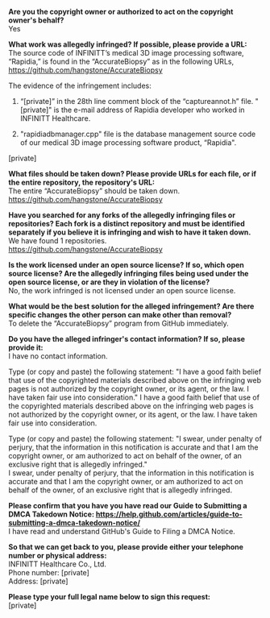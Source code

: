 **Are you the copyright owner or authorized to act on the copyright owner's behalf?**  
Yes  

**What work was allegedly infringed? If possible, please provide a URL:**  
The source code of INFINITT’s medical 3D image processing software, “Rapidia,” is found in the “AccurateBiopsy” as in the following URLs,
https://github.com/hangstone/AccurateBiopsy

The evidence of the infringement includes: 
 
 1. “[private]” in the 28th line comment block of the “captureannot.h” file. "[private]" is the e-mail address of Rapidia developer who worked in INFINITT Healthcare.
 
 2. "rapidiadbmanager.cpp" file is the database management source code of our medical 3D image processing software product, “Rapidia".

[private]  

	
**What files should be taken down? Please provide URLs for each file, or if the entire repository, the repository's URL:**  
The entire “AccurateBiopsy” should be taken down.  
https://github.com/hangstone/AccurateBiopsy  


**Have you searched for any forks of the allegedly infringing files or repositories? Each fork is a distinct repository and must be identified separately if you believe it is infringing and wish to have it taken down.**  
We have found 1 repositories.  
https://github.com/hangstone/AccurateBiopsy  


**Is the work licensed under an open source license? If so, which open source license? Are the allegedly infringing files being used under the open source license, or are they in violation of the license?**  
No, the work infringed is not licensed under an open source license.  

**What would be the best solution for the alleged infringement? Are there specific changes the other person can make other than removal?**  
To delete the “AccurateBiopsy” program from GitHub immediately.  

**Do you have the alleged infringer's contact information? If so, please provide it:**  
I have no contact information.  

Type (or copy and paste) the following statement: "I have a good faith belief that use of the copyrighted materials described above on the infringing web pages is not authorized by the copyright owner, or its agent, or the law. I have taken fair use into consideration."
I have a good faith belief that use of the copyrighted materials described above on the infringing web pages is not authorized by the copyright owner, or its agent, or the law. I have taken fair use into consideration.  

Type (or copy and paste) the following statement: "I swear, under penalty of perjury, that the information in this notification is accurate and that I am the copyright owner, or am authorized to act on behalf of the owner, of an exclusive right that is allegedly infringed."  
I swear, under penalty of perjury, that the information in this notification is accurate and that I am the copyright owner, or am authorized to act on behalf of the owner, of an exclusive right that is allegedly infringed.  

**Please confirm that you have you have read our Guide to Submitting a DMCA Takedown Notice: https://help.github.com/articles/guide-to-submitting-a-dmca-takedown-notice/**  
I have read and understand GitHub's Guide to Filing a DMCA Notice.  

**So that we can get back to you, please provide either your telephone number or physical address:**  
INFINITT Healthcare Co., Ltd.  
Phone number: [private]   
Address: [private]  

**Please type your full legal name below to sign this request:**  
[private]
